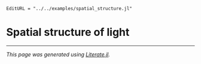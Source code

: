 ```@meta
EditURL = "../../examples/spatial_structure.jl"
```

# Spatial structure of light

---

*This page was generated using [Literate.jl](https://github.com/fredrikekre/Literate.jl).*

